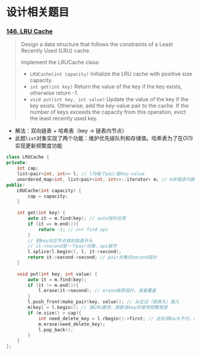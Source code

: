 # 设计相关题目

### [146. LRU Cache](https://leetcode-cn.com/problems/lru-cache/)
> Design a data structure that follows the constraints of a Least Recently Used (LRU) cache.
> 
> Implement the LRUCache class:
> 
> - `LRUCache(int capacity)` Initialize the LRU cache with positive size capacity.
> - `int get(int key)` Return the value of the key if the key exists, otherwise return -1.
> - `void put(int key, int value)` Update the value of the key if the key exists. Otherwise, add the key-value pair to the cache. If the number of keys exceeds the capacity from this operation, evict the least recently used key.
- 解法：双向链表 + 哈希表（key -> 链表内节点）
- 此题`list`对象实现了两个功能：维护优先级队列和存储值。哈希表为了在$O(1)$实现更新频繁度功能
```c++
class LRUCache {
private:
    int cap;
    list<pair<int, int>> l; // l内每个pair是key-value
    unordered_map<int, list<pair<int, int>>::iterator> m; // m存储迭代器，key-链表内节点
public:
    LRUCache(int capacity) {
        cap = capacity;
    }
    
    int get(int key) {
        auto it = m.find(key); // auto指针应用
        if (it == m.end()){
            return -1; // c++ find api
        }
        // 把key对应节点移到链表开头
        // it->second是一个pair对象，api细节
        l.splice(l.begin(), l, it->second);
        return it->second->second; // pair对象的second指针
    }
    
    void put(int key, int value) {
        auto it = m.find(key);
        if (it != m.end()){
            l.erase(it->second); // erase掉原指针，准备覆盖
        }
        l.push_front(make_pair(key, value)); // 从左边（链表头）插入
        m[key] = l.begin(); // 按LRU要求，刷新该key的使用频繁程度
        if (m.size() > cap){
            int need_delete_key = l.rbegin()->first; // 此处用back不行，api问题
            m.erase(need_delete_key);
            l.pop_back();
        }
    }
};
```